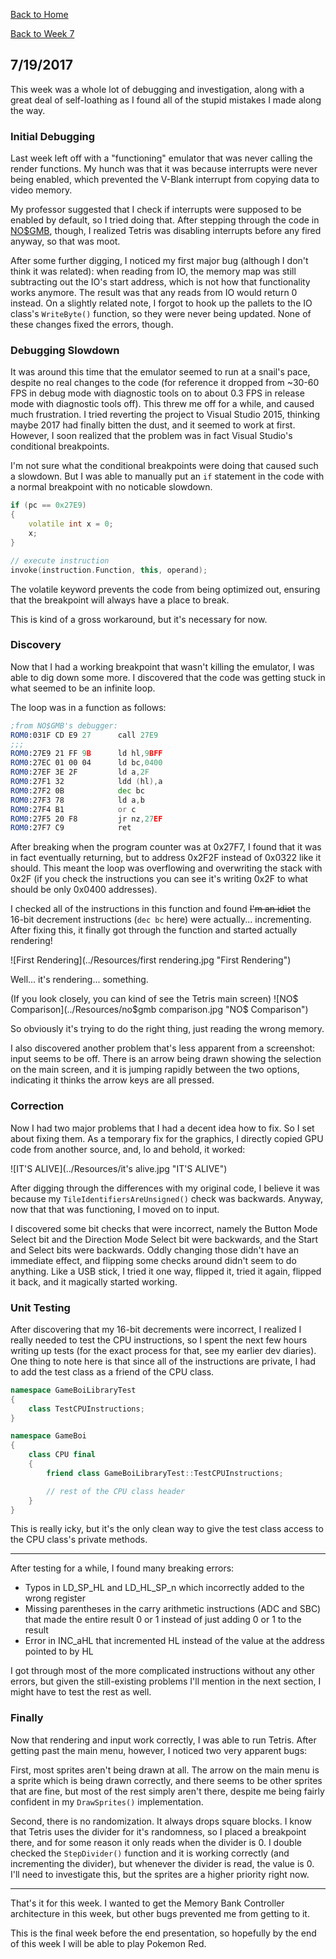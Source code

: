 [Back to Home](../../README.md)

[Back to Week 7](Week7.md)

## 7/19/2017
This week was a whole lot of debugging and investigation, along with a great deal of self-loathing as I found all of the stupid mistakes I made along the way.

### Initial Debugging
Last week left off with a "functioning" emulator that was never calling the render functions. My hunch was that it was because interrupts were never being enabled, which prevented the V-Blank interrupt from copying data to video memory.

My professor suggested that I check if interrupts were supposed to be enabled by default, so I tried doing that. After stepping through the code in [NO$GMB](http://problemkaputt.de/gmb.htm), though, I realized Tetris was disabling interrupts before any fired anyway, so that was moot.

After some further digging, I noticed my first major bug (although I don't think it was related): when reading from IO, the memory map was still subtracting out the IO's start address, which is not how that functionality works anymore. The result was that any reads from IO would return 0 instead. On a slightly related note, I forgot to hook up the pallets to the IO class's `WriteByte()` function, so they were never being updated. None of these changes fixed the errors, though.

### Debugging Slowdown
It was around this time that the emulator seemed to run at a snail's pace, despite no real changes to the code (for reference it dropped from ~30-60 FPS in debug mode with diagnostic tools on to about 0.3 FPS in release mode with diagnostic tools off). This threw me off for a while, and caused much frustration. I tried reverting the project to Visual Studio 2015, thinking maybe 2017 had finally bitten the dust, and it seemed to work at first. However, I soon realized that the problem was in fact Visual Studio's conditional breakpoints.

I'm not sure what the conditional breakpoints were doing that caused such a slowdown. But I was able to manually put an `if` statement in the code with a normal breakpoint with no noticable slowdown.

```c++
if (pc == 0x27E9)
{
	volatile int x = 0;
	x;
}

// execute instruction
invoke(instruction.Function, this, operand);
```

The volatile keyword prevents the code from being optimized out, ensuring that the breakpoint will always have a place to break.

This is kind of a gross workaround, but it's necessary for now.

### Discovery
Now that I had a working breakpoint that wasn't killing the emulator, I was able to dig down some more. I discovered that the code was getting stuck in what seemed to be an infinite loop.

The loop was in a function as follows:
```asm
;from NO$GMB's debugger:
ROM0:031F CD E9 27		call 27E9
;;;
ROM0:27E9 21 FF 9B		ld hl,9BFF
ROM0:27EC 01 00 04		ld bc,0400
ROM0:27EF 3E 2F   		ld a,2F
ROM0:27F1 32      		ldd (hl),a
ROM0:27F2 0B      		dec bc
ROM0:27F3 78      		ld a,b
ROM0:27F4 B1      		or c
ROM0:27F5 20 F8   		jr nz,27EF
ROM0:27F7 C9      		ret
```

After breaking when the program counter was at 0x27F7, I found that it was in fact eventually returning, but to address 0x2F2F instead of 0x0322 like it should. This meant the loop was overflowing and overwriting the stack with 0x2F (if you check the instructions you can see it's writing 0x2F to what should be only 0x0400 addresses).

I checked all of the instructions in this function and found ~~I'm an idiot~~ the 16-bit decrement instructions (`dec bc` here) were actually... incrementing. After fixing this, it finally got through the function and started actually rendering!

![First Rendering](../Resources/first rendering.jpg "First Rendering")

Well... it's rendering... something.

(If you look closely, you can kind of see the Tetris main screen)
![NO$ Comparison](../Resources/no$gmb comparison.jpg "NO$ Comparison")

So obviously it's trying to do the right thing, just reading the wrong memory.

I also discovered another problem that's less apparent from a screenshot: input seems to be off. There is an arrow being drawn showing the selection on the main screen, and it is jumping rapidly between the two options, indicating it thinks the arrow keys are all pressed.

### Correction
Now I had two major problems that I had a decent idea how to fix. So I set about fixing them. As a temporary fix for the graphics, I directly copied GPU code from another source, and, lo and behold, it worked:

![IT'S ALIVE](../Resources/it's alive.jpg "IT'S ALIVE")

After digging through the differences with my original code, I believe it was because my `TileIdentifiersAreUnsigned()` check was backwards. Anyway, now that that was functioning, I moved on to input.

I discovered some bit checks that were incorrect, namely the Button Mode Select bit and the Direction Mode Select bit were backwards, and the Start and Select bits were backwards. Oddly changing those didn't have an immediate effect, and flipping some checks around didn't seem to do anything. Like a USB stick, I tried it one way, flipped it, tried it again, flipped it back, and it magically started working.

### Unit Testing
After discovering that my 16-bit decrements were incorrect, I realized I really needed to test the CPU instructions, so I spent the next few hours writing up tests (for the exact process for that, see my earlier dev diaries). One thing to note here is that since all of the instructions are private, I had to add the test class as a friend of the CPU class.

```c++
namespace GameBoiLibraryTest
{
	class TestCPUInstructions;
}

namespace GameBoi
{
	class CPU final
	{
		friend class GameBoiLibraryTest::TestCPUInstructions;

		// rest of the CPU class header
	}
}
```
This is really icky, but it's the only clean way to give the test class access to the CPU class's private methods.

----

After testing for a while, I found many breaking errors:
* Typos in LD_SP_HL and LD_HL_SP_n which incorrectly added to the wrong register
* Missing parentheses in the carry arithmetic instructions (ADC and SBC) that made the entire result 0 or 1 instead of just adding 0 or 1 to the result
* Error in INC_aHL that incremented HL instead of the value at the address pointed to by HL

I got through most of the more complicated instructions without any other errors, but given the still-existing problems I'll mention in the next section, I might have to test the rest as well.

### Finally
Now that rendering and input work correctly, I was able to run Tetris. After getting past the main menu, however, I noticed two very apparent bugs:

First, most sprites aren't being drawn at all. The arrow on the main menu is a sprite which is being drawn correctly, and there seems to be other sprites that are fine, but most of the rest simply aren't there, despite me being fairly confident in my `DrawSprites()` implementation.

Second, there is no randomization. It always drops square blocks. I know that Tetris uses the divider for it's randomness, so I placed a breakpoint there, and for some reason it only reads when the divider is 0. I double checked the `StepDivider()` function and it is working correctly (and incrementing the divider), but whenever the divider is read, the value is 0. I'll need to investigate this, but the sprites are a higher priority right now.

----

That's it for this week. I wanted to get the Memory Bank Controller architecture in this week, but other bugs prevented me from getting to it.

This is the final week before the end presentation, so hopefully by the end of this week I will be able to play Pokemon Red.
